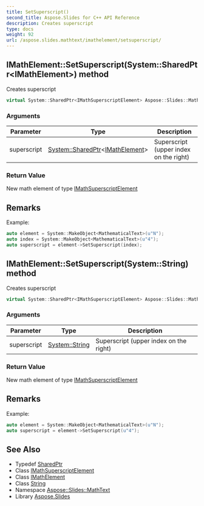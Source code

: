 ```yaml
---
title: SetSuperscript()
second_title: Aspose.Slides for C++ API Reference
description: Creates superscript
type: docs
weight: 92
url: /aspose.slides.mathtext/imathelement/setsuperscript/
---
```

## IMathElement::SetSuperscript(System::SharedPtr\<IMathElement\>) method


Creates superscript

```cpp
virtual System::SharedPtr<IMathSuperscriptElement> Aspose::Slides::MathText::IMathElement::SetSuperscript(System::SharedPtr<IMathElement> superscript)=0
```


### Arguments

| Parameter | Type | Description |
| --- | --- | --- |
| superscript | [System::SharedPtr](../../../system/sharedptr/)\<[IMathElement](../)\> | Superscript (upper index on the right) |

### Return Value

New math element of type [IMathSuperscriptElement](../../imathsuperscriptelement/)
## Remarks



Example: 
```cpp
auto element = System::MakeObject<MathematicalText>(u"N");
auto index = System::MakeObject<MathematicalText>(u"4");
auto superscript = element->SetSuperscript(index);
```

## IMathElement::SetSuperscript(System::String) method


Creates superscript

```cpp
virtual System::SharedPtr<IMathSuperscriptElement> Aspose::Slides::MathText::IMathElement::SetSuperscript(System::String superscript)=0
```


### Arguments

| Parameter | Type | Description |
| --- | --- | --- |
| superscript | [System::String](../../../system/string/) | Superscript (upper index on the right) |

### Return Value

New math element of type [IMathSuperscriptElement](../../imathsuperscriptelement/)
## Remarks



Example: 
```cpp
auto element = System::MakeObject<MathematicalText>(u"N");
auto superscript = element->SetSuperscript(u"4");
```

## See Also

* Typedef [SharedPtr](../../../system/sharedptr/)
* Class [IMathSuperscriptElement](../../imathsuperscriptelement/)
* Class [IMathElement](../)
* Class [String](../../../system/string/)
* Namespace [Aspose::Slides::MathText](../../)
* Library [Aspose.Slides](../../../)